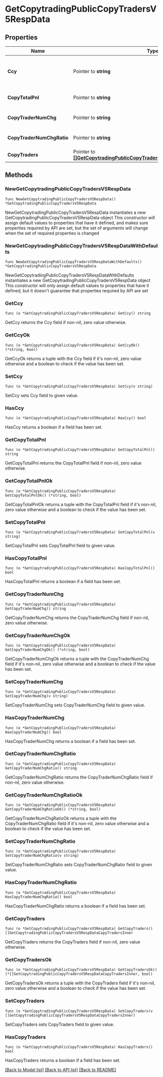 # GetCopytradingPublicCopyTradersV5RespData

## Properties

Name | Type | Description | Notes
------------ | ------------- | ------------- | -------------
**Ccy** | Pointer to **string** | The currency name of profit and loss | [optional] [default to ""]
**CopyTotalPnl** | Pointer to **string** | Total copy trader profit and loss | [optional] [default to ""]
**CopyTraderNumChg** | Pointer to **string** | Number change in last 7 days | [optional] [default to ""]
**CopyTraderNumChgRatio** | Pointer to **string** | Ratio change in last 7 days | [optional] [default to ""]
**CopyTraders** | Pointer to [**[]GetCopytradingPublicCopyTradersV5RespDataCopyTradersInner**](GetCopytradingPublicCopyTradersV5RespDataCopyTradersInner.md) | Copy trader information | [optional] 

## Methods

### NewGetCopytradingPublicCopyTradersV5RespData

`func NewGetCopytradingPublicCopyTradersV5RespData() *GetCopytradingPublicCopyTradersV5RespData`

NewGetCopytradingPublicCopyTradersV5RespData instantiates a new GetCopytradingPublicCopyTradersV5RespData object
This constructor will assign default values to properties that have it defined,
and makes sure properties required by API are set, but the set of arguments
will change when the set of required properties is changed

### NewGetCopytradingPublicCopyTradersV5RespDataWithDefaults

`func NewGetCopytradingPublicCopyTradersV5RespDataWithDefaults() *GetCopytradingPublicCopyTradersV5RespData`

NewGetCopytradingPublicCopyTradersV5RespDataWithDefaults instantiates a new GetCopytradingPublicCopyTradersV5RespData object
This constructor will only assign default values to properties that have it defined,
but it doesn't guarantee that properties required by API are set

### GetCcy

`func (o *GetCopytradingPublicCopyTradersV5RespData) GetCcy() string`

GetCcy returns the Ccy field if non-nil, zero value otherwise.

### GetCcyOk

`func (o *GetCopytradingPublicCopyTradersV5RespData) GetCcyOk() (*string, bool)`

GetCcyOk returns a tuple with the Ccy field if it's non-nil, zero value otherwise
and a boolean to check if the value has been set.

### SetCcy

`func (o *GetCopytradingPublicCopyTradersV5RespData) SetCcy(v string)`

SetCcy sets Ccy field to given value.

### HasCcy

`func (o *GetCopytradingPublicCopyTradersV5RespData) HasCcy() bool`

HasCcy returns a boolean if a field has been set.

### GetCopyTotalPnl

`func (o *GetCopytradingPublicCopyTradersV5RespData) GetCopyTotalPnl() string`

GetCopyTotalPnl returns the CopyTotalPnl field if non-nil, zero value otherwise.

### GetCopyTotalPnlOk

`func (o *GetCopytradingPublicCopyTradersV5RespData) GetCopyTotalPnlOk() (*string, bool)`

GetCopyTotalPnlOk returns a tuple with the CopyTotalPnl field if it's non-nil, zero value otherwise
and a boolean to check if the value has been set.

### SetCopyTotalPnl

`func (o *GetCopytradingPublicCopyTradersV5RespData) SetCopyTotalPnl(v string)`

SetCopyTotalPnl sets CopyTotalPnl field to given value.

### HasCopyTotalPnl

`func (o *GetCopytradingPublicCopyTradersV5RespData) HasCopyTotalPnl() bool`

HasCopyTotalPnl returns a boolean if a field has been set.

### GetCopyTraderNumChg

`func (o *GetCopytradingPublicCopyTradersV5RespData) GetCopyTraderNumChg() string`

GetCopyTraderNumChg returns the CopyTraderNumChg field if non-nil, zero value otherwise.

### GetCopyTraderNumChgOk

`func (o *GetCopytradingPublicCopyTradersV5RespData) GetCopyTraderNumChgOk() (*string, bool)`

GetCopyTraderNumChgOk returns a tuple with the CopyTraderNumChg field if it's non-nil, zero value otherwise
and a boolean to check if the value has been set.

### SetCopyTraderNumChg

`func (o *GetCopytradingPublicCopyTradersV5RespData) SetCopyTraderNumChg(v string)`

SetCopyTraderNumChg sets CopyTraderNumChg field to given value.

### HasCopyTraderNumChg

`func (o *GetCopytradingPublicCopyTradersV5RespData) HasCopyTraderNumChg() bool`

HasCopyTraderNumChg returns a boolean if a field has been set.

### GetCopyTraderNumChgRatio

`func (o *GetCopytradingPublicCopyTradersV5RespData) GetCopyTraderNumChgRatio() string`

GetCopyTraderNumChgRatio returns the CopyTraderNumChgRatio field if non-nil, zero value otherwise.

### GetCopyTraderNumChgRatioOk

`func (o *GetCopytradingPublicCopyTradersV5RespData) GetCopyTraderNumChgRatioOk() (*string, bool)`

GetCopyTraderNumChgRatioOk returns a tuple with the CopyTraderNumChgRatio field if it's non-nil, zero value otherwise
and a boolean to check if the value has been set.

### SetCopyTraderNumChgRatio

`func (o *GetCopytradingPublicCopyTradersV5RespData) SetCopyTraderNumChgRatio(v string)`

SetCopyTraderNumChgRatio sets CopyTraderNumChgRatio field to given value.

### HasCopyTraderNumChgRatio

`func (o *GetCopytradingPublicCopyTradersV5RespData) HasCopyTraderNumChgRatio() bool`

HasCopyTraderNumChgRatio returns a boolean if a field has been set.

### GetCopyTraders

`func (o *GetCopytradingPublicCopyTradersV5RespData) GetCopyTraders() []GetCopytradingPublicCopyTradersV5RespDataCopyTradersInner`

GetCopyTraders returns the CopyTraders field if non-nil, zero value otherwise.

### GetCopyTradersOk

`func (o *GetCopytradingPublicCopyTradersV5RespData) GetCopyTradersOk() (*[]GetCopytradingPublicCopyTradersV5RespDataCopyTradersInner, bool)`

GetCopyTradersOk returns a tuple with the CopyTraders field if it's non-nil, zero value otherwise
and a boolean to check if the value has been set.

### SetCopyTraders

`func (o *GetCopytradingPublicCopyTradersV5RespData) SetCopyTraders(v []GetCopytradingPublicCopyTradersV5RespDataCopyTradersInner)`

SetCopyTraders sets CopyTraders field to given value.

### HasCopyTraders

`func (o *GetCopytradingPublicCopyTradersV5RespData) HasCopyTraders() bool`

HasCopyTraders returns a boolean if a field has been set.


[[Back to Model list]](../README.md#documentation-for-models) [[Back to API list]](../README.md#documentation-for-api-endpoints) [[Back to README]](../README.md)


